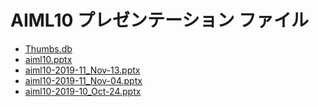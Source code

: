<!--
This is a machine generated file, and should not be edited, as it will be overwritten with future updates.
-->

# <a name="aiml10-presentation-files"></a>AIML10 プレゼンテーション ファイル

- [Thumbs.db](https://globaleventcdn.blob.core.windows.net/assets/aiml/aiml10/Thumbs.db)
- [aiml10.pptx](https://globaleventcdn.blob.core.windows.net/assets/aiml/aiml10/ja-JP/aiml10-translation.ja-JP.pptx )
- [aiml10-2019-11_Nov-13.pptx](https://globaleventcdn.blob.core.windows.net/assets/aiml/aiml10/aiml10-2019-11_Nov-13.pptx)
- [aiml10-2019-11_Nov-04.pptx](https://globaleventcdn.blob.core.windows.net/assets/aiml/aiml10/aiml10-2019-11_Nov-04.pptx)
- [aiml10-2019-10_Oct-24.pptx](https://globaleventcdn.blob.core.windows.net/assets/aiml/aiml10/aiml10-2019-10_Oct-24.pptx)



